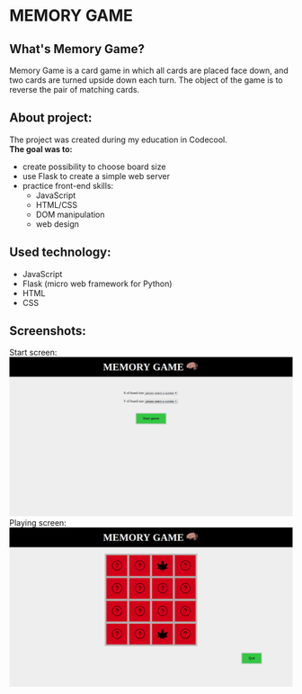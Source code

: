# MEMORY GAME

## What's Memory Game?
Memory Game is a card game in which all cards are placed face down, and two cards are turned upside down each turn. The object of the game is to reverse the pair of matching cards.

## About project:
The project was created during my education in Codecool.<br/>
**The goal was to:**
* create possibility to choose board size 
* use Flask to create a simple web server
* practice front-end skills: 
  * JavaScript
  * HTML/CSS
  * DOM manipulation
  * web design

## Used technology:
* JavaScript
* Flask (micro web framework for Python)
* HTML
* CSS

## Screenshots:
Start screen:
![alt text](https://github.com/Karolzp/Memory-Game/blob/master/Screenshot1.png)
Playing screen:
![alt text](https://github.com/Karolzp/Memory-Game/blob/master/Screenshot2.png)
